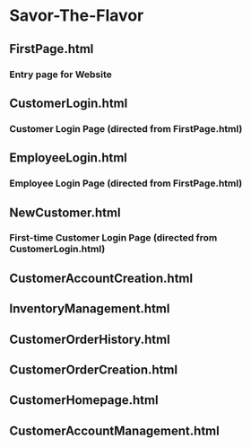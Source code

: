# Savor-The-Flavor

## FirstPage.html
### Entry page for Website

## CustomerLogin.html
### Customer Login Page (directed from FirstPage.html)

## EmployeeLogin.html
### Employee Login Page (directed from FirstPage.html)

## NewCustomer.html
### First-time Customer Login Page (directed from CustomerLogin.html)

## CustomerAccountCreation.html
###

## InventoryManagement.html
### 

## CustomerOrderHistory.html
### 
## CustomerOrderCreation.html
###
## CustomerHomepage.html
###
## CustomerAccountManagement.html
###
